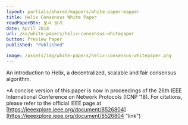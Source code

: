 ```yaml
---
layout: partials/shared/mappers/white-paper-mapper
title: Helix Consensus White Paper
readPaperBtn: 문서 읽기
date: April 2018
url: /ko/white-papers/helix-consensus-whitepaper
button: Preview Paper
published: "Published"

image: /assets/img/white-papers/helix-consensus-whitepaper.png
---
```


An introduction to Helix, a decentralized, scalable and fair consensus algorithm.

\*A concise version of this paper is now in proceedings of the 26th IEEE International Conference on Network Protocols (ICNP ’18). For citations, please refer to the official IEEE page at [https://ieeexplore.ieee.org/document/8526804](https://ieeexplore.ieee.org/document/8526804 "link")
